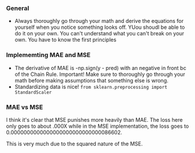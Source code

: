 ### General

- Always thoroughly go through your math and derive the equations for yourself when you notice something looks off. YUou shoudl be able to do it on your own. You can't understand what you can't break on your own. You have to know the first principles

### Implememting MAE and MSE

- The derivative of MAE is -np.sign(y - pred) with an negative in front bc of the Chain Rule. Important! Make sure to thoroughly go through your math before making assumptions that something else is wrong.
- Standardizing data is nice! `from sklearn.preprocessing import StandardScaler`

### MAE vs MSE
I think it's clear that MSE punishes more heavily than MAE. The loss here only goes to about .000X while in the MSE implementation, the loss goes to 0.0000000000000000000000000000086602. 

This is very much due to the squared nature of the MSE.
